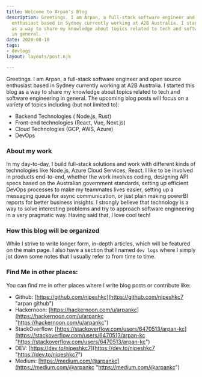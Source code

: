 ```yaml
---
title: Welcome to Arpan's Blog
description: Greetings. I am Arpan, a full-stack software engineer and open source
  enthusiast based in Sydney currently working at A2B Australia. I started this blog
  as a way to share my knowledge about topics related to tech and software engineering
  in general.
date: 2020-08-10
tags:
- devlogs
layout: layouts/post.njk

---
```

Greetings. I am Arpan, a full-stack software engineer and open source enthusiast based in Sydney currently working at A2B Australia. I started this blog as a way to share my knowledge about topics related to tech and software engineering in general. The upcoming blog posts will focus on a variety of topics including (but not limited to):

* Backend Technologies ( Node.js, Rust) 
* Front-end technologies (React, Vue, Next.js)
* Cloud Technologies (GCP, AWS, Azure)
* DevOps

### About my work

In my day-to-day, I build full-stack solutions and work with different kinds of technologies like Node.js, Azure Cloud Services, React. I like to be involved in products end-to-end, whether the work involves coding, designing API specs based on the Australian government standards, setting up efficient DevOps processes to make my teammates lives easier, setting up a messaging queue for async communication, or just plain making powerBI reports for better business insights. I strongly believe that technology is a way to solve interesting problems and try to approach software engineering in a very pragmatic way. Having said that, I love cool tech! 

### How this blog will be organized

While I strive to write longer form, in-depth articles, which will be featured on the main page. I also have a section that I named `dev logs` where I simply jot down some notes that I usually refer to from time to time. 

### Find Me in other places:

You can find me in other places where I write blog posts or contribute like:

* Github: [https://github.com/nipeshkc](https://github.com/nipeshkc7 "arpan github")
* Hackernoon: [https://hackernoon.com/u/arpankc](https://hackernoon.com/u/arpankc "https://hackernoon.com/u/arpankc")
* StackOverflow: [https://stackoverflow.com/users/6470513/arpan-kc](https://stackoverflow.com/users/6470513/arpan-kc "https://stackoverflow.com/users/6470513/arpan-kc")
* DEV: [https://dev.to/nipeshkc7](https://dev.to/nipeshkc7 "https://dev.to/nipeshkc7")
* Medium: [https://medium.com/@arpankc](https://medium.com/@arpankc "https://medium.com/@arpankc")
